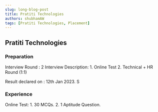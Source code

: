 ```yaml
---
slug: long-blog-post
title: Pratiti Technologies
authors: shubhamAW
tags: [Pratiti Technologies, Placement]
---
```


## Pratiti Technologies

### Preparation 

Interview Round : 2
Interview Description:
    1. Online Test
    2. Technical + HR Round (1:1)

Result declared on : 12th Jan 2023.
S
### Experience

Online Test:
    1. 30 MCQs.
    2. 1 Aptitude Question.


